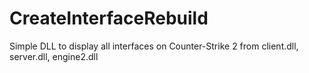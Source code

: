 # CreateInterfaceRebuild
 Simple DLL to display all interfaces on Counter-Strike 2 from client.dll, server.dll, engine2.dll
